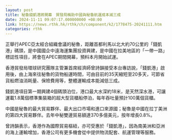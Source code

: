 ```yaml
---
layout: post
title: 秘魯錢凱港將開幕　貿發局稱助中國與秘魯航運成本減三成
date: 2024-11-11 09:07:17.000000000 +08:00
link: https://news.rthk.hk/rthk/ch/component/k2/1778475-20241111.htm
categories: rthk
---
```


正舉行APEC亞太經合組織會議的秘魯，距離首都利馬以北大約70公里的「錢凱港」碼頭，是中國國企中遠海運集團投資興建，是中國在拉美地區的「一帶一路」標誌性項目，將會在APEC期間開幕，預料本月開始試運。

香港貿發局環球研究團隊主管兼首席經濟師曾詩韻接受本台專訪說，「錢凱港」啟用後，由上海來往秘魯的貨物船運時間，可由目前的35天縮短至20多天，可節省貨船燃油消耗量、保險費用等，整體運輸成本能減低三成。

錢凱港項目第一期興建4個碼頭泊位，港口最大水深約18米，是天然深水港，可讓運載1.8萬個標準集裝箱的超大型貨櫃船停泊，每年吞吐量預計100萬個貨櫃。

中國是秘魯的最大貿易夥伴、最大出口市場和進口來源國；秘魯是中國在拉丁美洲的第四大貿易夥伴。去年中秘雙邊貿易額達370多億美元，按年增長0.8%。

曾詩韻表示，香港作為國際貿易樞紐，亦可受惠於「錢凱港」，因為南美洲和亞洲的海上運輸增加，香港公司有更多機會從中提供物流配套、航運管理等服務。
